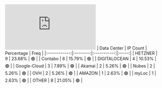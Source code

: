 ![Diagramm](https://github.com/obajay/StateSync-snapshots/blob/main/Projects/Likecoin/1/README.md)
| Data Center | IP Count | Percentage | Freq |
|:------------:|:--------:|:-----------:|:-----:|
| HETZNER | 9 | 23.68% | 🟢 |
| Contabo | 6 | 15.79% | 🟢 |
| DIGITALOCEAN | 4 | 10.53% | 🟢 |
| Google-Cloud | 3 | 7.89% | 🟢 |
| Akamai | 2 | 5.26% | 🟢 |
| Nubes | 2 | 5.26% | 🟢 |
| OVH | 2 | 5.26% | 🟢 |
| AMAZON | 1 | 2.63% | 🟢 |
| myLoc | 1 | 2.63% | 🟢 |
| OTHER | 8 | 21.05% | 🟢 |